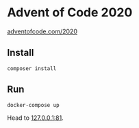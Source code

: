 # Advent of Code 2020

[adventofcode.com/2020](https://adventofcode.com/2020)

## Install

```
composer install
```

## Run

```
docker-compose up
```

Head to [127.0.0.1:81](http://127.0.0.1:81/).
